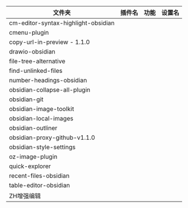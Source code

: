 | 文件夹                              | 插件名 | 功能 | 设置名 |
| ----------------------------------- | ------ | ---- | ------ |
| cm-editor-syntax-highlight-obsidian |        |      |        |
| cmenu-plugin                        |        |      |        |
| copy-url-in-preview - 1.1.0         |        |      |        |
| drawio-obsidian                     |        |      |        |
| file-tree-alternative               |        |      |        |
| find-unlinked-files                 |        |      |        |
| number-headings-obsidian            |        |      |        |
| obsidian-collapse-all-plugin        |        |      |        |
| obsidian-git                        |        |      |        |
| obsidian-image-toolkit              |        |      |        |
| obsidian-local-images               |        |      |        |
| obsidian-outliner                   |        |      |        |
| obsidian-proxy-github-v1.1.0        |        |      |        |
| obsidian-style-settings             |        |      |        |
| oz-image-plugin                     |        |      |        |
| quick-explorer                      |        |      |        |
| recent-files-obsidian               |        |      |        |
| table-editor-obsidian               |        |      |        |
| ZH增强编辑                          |        |      |        |
